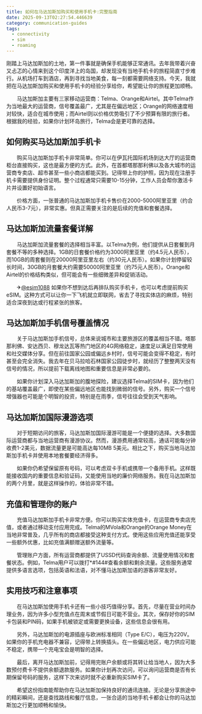 ```yaml
---
title: 如何在马达加斯加购买和使用手机卡:完整指南
date: 2025-09-13T02:27:54.446639
category: communication-guides
tags:
  - connectivity
  - sim
  - roaming
---
```


刚踏上马达加斯加的土地，第一件事就是确保手机能够正常通讯。去年我带着兴奋又忐忑的心情来到这个印度洋上的岛国，却发现没有当地手机卡的旅程简直寸步难行。从机场打车到酒店，再到寻找当地美食，每一刻都需要网络支持。今天，我就把在马达加斯加购买和使用手机卡的经验分享给你，希望能让你的旅程更加顺畅。

　　马达加斯加主要有三家移动运营商：Telma、Orange和Airtel。其中Telma作为当地最大的运营商，信号覆盖最广，尤其是在偏远地区；Orange的网络速度相对较快，适合在城市使用；而Airtel则以价格优势吸引了不少预算有限的旅行者。根据我的经验，如果你计划环岛旅行，Telma会是更可靠的选择。

## 如何购买马达加斯加手机卡

　　购买马达加斯加手机卡非常简单。你可以在伊瓦托国际机场到达大厅的运营商柜台直接购买，这也是最方便的方式。此外，在首都塔那那利佛以及各大城市的运营商专卖店、超市甚至一些小商店都能买到。记得带上你的护照，因为现在注册手机卡需要提供身份证明。整个过程通常只需要10-15分钟，工作人员会帮你激活卡片并设置好初始语言。

　　价格方面，一张普通的马达加斯加手机卡售价在2000-5000阿里亚里（约合人民币3-7元），非常实惠。但真正需要关注的是后续的充值和套餐选择。

## 马达加斯加流量套餐详解

　　马达加斯加流量套餐的选择相当丰富。以Telma为例，他们提供从日套餐到月套餐不等的多种选择。1GB的日套餐价格约为3000阿里亚里（约4.5元人民币），而10GB的周套餐则在20000阿里亚里左右（约30元人民币）。如果你计划停留较长时间，30GB的月套餐大约需要50000阿里亚里（约75元人民币）。Orange和Airtel的价格结构类似，但可能会有一些细微差异和促销活动。

　　✈[@esim1088](https://t.me/s/esim1088) 如果你不想到达后再排队购买手机卡，也可以考虑提前购买eSIM。这种方式可以让你一下飞机就立即联网，省去了寻找实体店的麻烦，特别适合深夜到达或行程紧张的旅客。

## 马达加斯加手机信号覆盖情况

　　关于马达加斯加手机信号，总体来说城市和主要旅游区的覆盖相当不错。塔那那利佛、安达西贝、穆龙达瓦等热门地区的4G网络稳定，速度足以满足日常使用和社交媒体分享。但在前往国家公园或偏远乡村时，信号可能会变得不稳定，有时甚至会完全消失。我去年在贝马拉哈石林国家公园徒步时，就经历了整整两天没有信号的情况，所以提前下载离线地图和重要信息是非常必要的。

　　如果你计划深入马达加斯加的腹地探险，建议选择Telma的SIM卡，因为他们的基站覆盖最广，即使在某些偏远地区也能找到微弱的信号。另外，购买一个信号增强器也可能是个明智的投资，特别是在雨季，信号往往会受到天气影响。

## 马达加斯加国际漫游选项

　　对于短期访问的旅客，马达加斯加国际漫游可能是一个便捷的选择。大多数国际运营商都与当地运营商有漫游协议。然而，漫游费用通常较高，通话可能每分钟收费1-2美元，数据流量更是可能高达每10MB 5美元。相比之下，购买当地马达加斯加手机卡并使用本地套餐要经济得多。

　　如果你仍希望保留原有号码，可以考虑双卡手机或携带一个备用手机。这样既能接收国内的重要信息和验证码，又能使用当地的廉价网络服务。我在马达加斯加的两个月里，就是这样操作的，体验非常不错。

## 充值和管理你的账户

　　充值马达加斯加手机卡非常方便。你可以购买实体充值卡，在运营商专卖店充值，或者通过移动支付应用完成。Telma的MVola和Orange的Orange Money在当地非常普及，几乎所有的商店都接受这种支付方式。使用这些应用充值还能享受一些额外优惠，比如充值满额赠送额外流量等。

　　管理账户方面，所有运营商都提供了USSD代码查询余额、流量使用情况和套餐状态。例如，Telma用户可以拨打*#144#查看余额和剩余流量。这些服务通常提供多语言选项，包括英语和法语，对不懂马达加斯加语的游客非常友好。

## 实用技巧和注意事项

　　在马达加斯加使用手机卡还有一些小技巧值得分享。首先，尽量在营业时间办理业务，因为许多小型充值点在周末或节假日可能不营业。其次，保存好你的SIM卡包装和PIN码，如果手机被锁定或需要更换设备，这些信息会很有用。

　　另外，马达加斯加的电源插座与欧洲标准相同（Type E/C），电压为220V。如果你的手机充电器不兼容，记得带上转换插头。在一些偏远地区，电力供应可能不稳定，携带一个充电宝会是明智的选择。

　　最后，离开马达加斯加前，记得用完账户余额或将其转让给当地人，因为大多数预付费卡不提供余额退款服务。如果你计划再次访问，可以询问运营商是否有长期保留号码的服务，这样下次来访时就不必重新购买SIM卡了。

　　希望这份指南能帮助你在马达加斯加保持良好的通讯连接。无论是分享旅途中的精彩瞬间，还是查找路线和餐厅信息，一张合适的当地手机卡都会让你的马达加斯加之行更加顺畅和愉快。